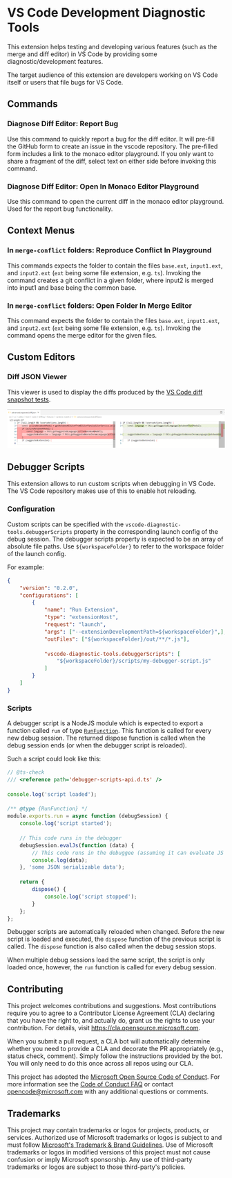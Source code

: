 # VS Code Development Diagnostic Tools

This extension helps testing and developing various features (such as the merge and diff editor) in VS Code by providing some diagnostic/development features.

The target audience of this extension are developers working on VS Code itself or users that file bugs for VS Code.

## Commands

### Diagnose Diff Editor: Report Bug

Use this command to quickly report a bug for the diff editor.
It will pre-fill the GitHub form to create an issue in the vscode repository.
The pre-filled form includes a link to the monaco editor playground.
If you only want to share a fragment of the diff, select text on either side before invoking this command.

### Diagnose Diff Editor: Open In Monaco Editor Playground

Use this command to open the current diff in the monaco editor playground.
Used for the report bug functionality.

## Context Menus

### In `merge-conflict` folders: Reproduce Conflict In Playground

This commands expects the folder to contain the files `base.ext`, `input1.ext`, and `input2.ext` (`ext` being some file extension, e.g. `ts`).
Invoking the command creates a git conflict in a given folder, where input2 is merged into input1 and base being the common base.

### In `merge-conflict` folders: Open Folder In Merge Editor

This command expects the folder to contain the files `base.ext`, `input1.ext`, and `input2.ext` (`ext` being some file extension, e.g. `ts`).
Invoking the command opens the merge editor for the given files.

## Custom Editors

### Diff JSON Viewer

This viewer is used to display the diffs produced by the [VS Code diff snapshot tests](https://github.com/microsoft/vscode/blob/2af3045474f52bad8f14f01b09acfd5912e7fb5a/src/vs/editor/test/node/diffing/fixtures/random-match-2/advanced.expected.diff.json).

![Screenshot](docs/diff-json-viewer-screenshot.png)


## Debugger Scripts

This extension allows to run custom scripts when debugging in VS Code.
The VS Code repository makes use of this to enable hot reloading.

### Configuration

Custom scripts can be specified with the `vscode-diagnostic-tools.debuggerScripts` property in the corresponding launch config of the debug session.
The debugger scripts property is expected to be an array of absolute file paths. Use `${workspaceFolder}` to refer to the workspace folder of the launch config.

For example:
```json
{
	"version": "0.2.0",
	"configurations": [
		{
			"name": "Run Extension",
			"type": "extensionHost",
			"request": "launch",
			"args": ["--extensionDevelopmentPath=${workspaceFolder}",],
			"outFiles": ["${workspaceFolder}/out/**/*.js"],

			"vscode-diagnostic-tools.debuggerScripts": [
				"${workspaceFolder}/scripts/my-debugger-script.js"
			]
		}
	]
}
```

### Scripts

A debugger script is a NodeJS module which is expected to export a function called `run` of type [`RunFunction`](./src/debugger-scripts-api.d.ts).
This function is called for every new debug session. The returned dispose function is called when the debug session ends (or when the debugger script is reloaded).

Such a script could look like this:
```js
// @ts-check
/// <reference path='debugger-scripts-api.d.ts' />

console.log('script loaded');

/** @type {RunFunction} */
module.exports.run = async function (debugSession) {
	console.log('script started');

    // This code runs in the debugger
    debugSession.evalJs(function (data) {
        // This code runs in the debuggee (assuming it can evaluate JS expressions)
        console.log(data);
    }, 'some JSON serializable data');

	return {
		dispose() {
			console.log('script stopped');
		}
	};
};
```

Debugger scripts are automatically reloaded when changed.
Before the new script is loaded and executed, the `dispose` function of the previous script is called.
The `dispose` function is also called when the debug session stops.

When multiple debug sessions load the same script, the script is only loaded once, however, the `run` function is called for every debug session.


## Contributing

This project welcomes contributions and suggestions.  Most contributions require you to agree to a
Contributor License Agreement (CLA) declaring that you have the right to, and actually do, grant us
the rights to use your contribution. For details, visit https://cla.opensource.microsoft.com.

When you submit a pull request, a CLA bot will automatically determine whether you need to provide
a CLA and decorate the PR appropriately (e.g., status check, comment). Simply follow the instructions
provided by the bot. You will only need to do this once across all repos using our CLA.

This project has adopted the [Microsoft Open Source Code of Conduct](https://opensource.microsoft.com/codeofconduct/).
For more information see the [Code of Conduct FAQ](https://opensource.microsoft.com/codeofconduct/faq/) or
contact [opencode@microsoft.com](mailto:opencode@microsoft.com) with any additional questions or comments.

## Trademarks

This project may contain trademarks or logos for projects, products, or services. Authorized use of Microsoft 
trademarks or logos is subject to and must follow 
[Microsoft's Trademark & Brand Guidelines](https://www.microsoft.com/en-us/legal/intellectualproperty/trademarks/usage/general).
Use of Microsoft trademarks or logos in modified versions of this project must not cause confusion or imply Microsoft sponsorship.
Any use of third-party trademarks or logos are subject to those third-party's policies.
